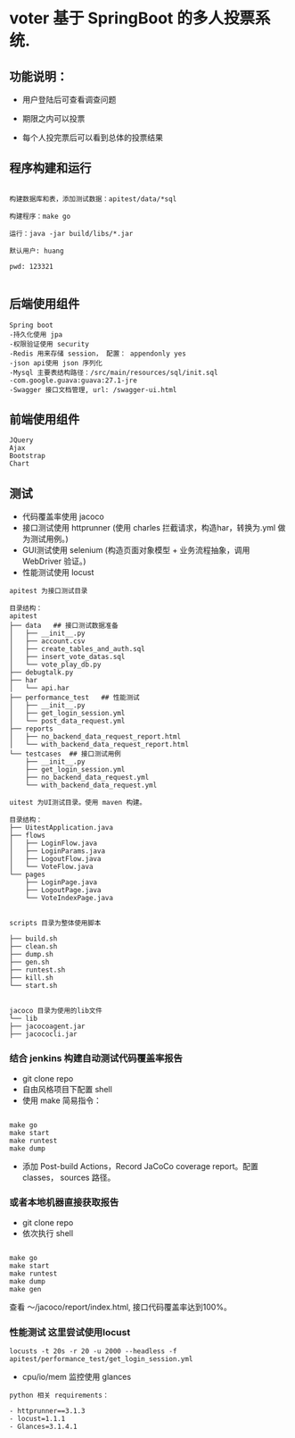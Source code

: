 
# voter 基于 SpringBoot 的多人投票系统.



## 功能说明：

- 用户登陆后可查看调查问题

- 期限之内可以投票

- 每个人投完票后可以看到总体的投票结果



## 程序构建和运行

```

构建数据库和表，添加测试数据：apitest/data/*sql

构建程序：make go

运行：java -jar build/libs/*.jar

默认用户: huang

pwd: 123321


```



## 后端使用组件

```
Spring boot
-持久化使用 jpa
-权限验证使用 security
-Redis 用来存储 session， 配置： appendonly yes
-json api使用 json 序列化
-Mysql 主要表结构路径：/src/main/resources/sql/init.sql
-com.google.guava:guava:27.1-jre
-Swagger 接口文档管理, url: /swagger-ui.html
```


## 前端使用组件
```
JQuery
Ajax
Bootstrap
Chart
```


## 测试

- 代码覆盖率使用 jacoco
- 接口测试使用 httprunner (使用 charles 拦截请求，构造har，转换为.yml 做为测试用例。)
- GUI测试使用 selenium (构造页面对象模型 + 业务流程抽象，调用 WebDriver 验证。)
- 性能测试使用 locust

```
apitest 为接口测试目录

目录结构：
apitest
├── data   ## 接口测试数据准备
│   ├── __init__.py
│   ├── account.csv
│   ├── create_tables_and_auth.sql
│   ├── insert_vote_datas.sql
│   └── vote_play_db.py
├── debugtalk.py
├── har
│   └── api.har
├── performance_test   ## 性能测试
│   ├── __init__.py
│   ├── get_login_session.yml
│   └── post_data_request.yml
├── reports
│   ├── no_backend_data_request_report.html
│   └── with_backend_data_request_report.html
└── testcases  ## 接口测试用例
    ├── __init__.py
    ├── get_login_session.yml
    ├── no_backend_data_request.yml
    └── with_backend_data_request.yml
```

```
uitest 为UI测试目录。使用 maven 构建。

目录结构：
├── UitestApplication.java
├── flows
│   ├── LoginFlow.java
│   ├── LoginParams.java
│   ├── LogoutFlow.java
│   └── VoteFlow.java
└── pages
    ├── LoginPage.java
    ├── LogoutPage.java
    └── VoteIndexPage.java
```

```

scripts 目录为整体使用脚本

├── build.sh
├── clean.sh
├── dump.sh
├── gen.sh
├── runtest.sh
├── kill.sh
└── start.sh


jacoco 目录为使用的lib文件
└── lib
├── jacocoagent.jar
├── jacococli.jar

```



### 结合 jenkins 构建自动测试代码覆盖率报告

- git clone repo
- 自由风格项目下配置 shell
- 使用 make 简易指令：

```

make go
make start
make runtest
make dump

```

- 添加 Post-build Actions，Record JaCoCo coverage report。配置 classes， sources 路径。




### 或者本地机器直接获取报告

- git clone repo
- 依次执行 shell

```

make go
make start
make runtest
make dump
make gen

```
查看 ～/jacoco/report/index.html, 接口代码覆盖率达到100%。



### 性能测试 这里尝试使用locust
```
locusts -t 20s -r 20 -u 2000 --headless -f apitest/performance_test/get_login_session.yml

```

- cpu/io/mem 监控使用 glances

```
python 相关 requirements：

- httprunner==3.1.3
- locust=1.1.1
- Glances=3.1.4.1

```

